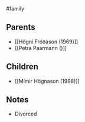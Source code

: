 #family

## Parents
- [[Högni Fróðason (1969)]]
- [[Petra Paarmann ()]]

## Children
- [[Mímir Högnason (1998)]]

## Notes
- Divorced

